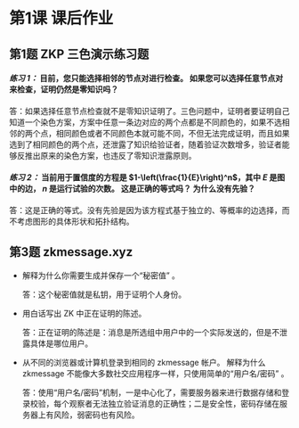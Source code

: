 # 第1课 课后作业

## 第1题 ZKP 三色演示练习题

#### *练习 1：* 目前，您只能选择相邻的节点对进行检查。 如果您可以选择任意节点对来检查，证明仍然是零知识吗？

答：如果选择任意节点检查就不是零知识证明了。三色问题中，证明者要证明自己知道一个染色方案，方案中任意一条边对应的两个点都是不同颜色的，如果不选相邻的两个点，相同颜色或者不同颜色本就可能不同，不但无法完成证明，而且如果选到了相同颜色的两个点，还泄露了知识给验证者，随着验证次数增多，验证者能够反推出原来的染色方案，也违反了零知识泄露原则。

#### *练习 2：* 当前用于置信度的方程是 $1-\left(\frac{1}{E}\right)^n$，其中 $E$ 是图中的边， $n$ 是运行试验的次数。 这是正确的等式吗？ 为什么没有先验？

答：这是正确的等式。没有先验是因为该方程式基于独立的、等概率的边选择，而不考虑图形的具体形状和拓扑结构。

## 第3题 zkmessage.xyz

- 解释为什么你需要生成并保存一个“秘密值” 。

  答：这个秘密值就是私钥，用于证明个人身份。

- 用白话写出 ZK 中正在证明的陈述。

  答：正在证明的陈述是：消息是所选组中用户中的一个实际发送的，但是不泄露具体是哪位用户。

- 从不同的浏览器或计算机登录到相同的 zkmessage 帐户。 解释为什么 zkmessage 不能像大多数社交应用程序一样，只使用简单的“用户名/密码” 。

  答：使用“用户名/密码”机制，一是中心化了，需要服务器来进行数据存储和登录校验，每个观察者无法独立验证消息的正确性；二是安全性，密码存储在服务器上有风险，弱密码也有风险。
